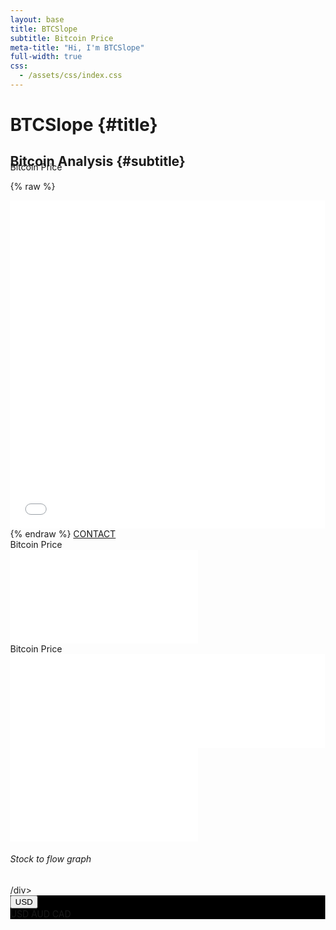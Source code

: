```yaml
---
layout: base
title: BTCSlope
subtitle: Bitcoin Price
meta-title: "Hi, I'm BTCSlope"
full-width: true
css:
  - /assets/css/index.css
---
```

<script type = "text/javascript">
	function AutoRefresh(t) {
		setTimeout("location.reload(true);", t);
        }
</script>
	
<style>
	html,body {
		height:100%;
		margin:0;
	}
	#graph1.fullscreen{
	    z-index: 9999; 
	    width: 100%; 
	    height: 100%;
	    position: fixed;
	    top: 0px; 
	    left: 0px;
	    padding: 0px;
	    bottom: 0px;
	    float: left;
		min-height: 100%;
	}
	#graph1 {
		height: 650px;
	}
	#link_graph { color: #FF0000; }
	#link_graph:hover { color: #00FF00; }
  </style>


<div id="header" markdown="1">

# BTCSlope {#title}

## Bitcoin Analysis {#subtitle}

</div>

<div id="main-sections" style="margin-top:-30px;">

<div id="services-out" class="page-section">
  <div id="services">
	<div class="section-title">Bitcoin Price</div>
	
  {% raw %}
  <iframe id="igraph" scrolling="no" style="border:none;" seamless="seamless" src="/plots/BTCPrice.html" height="525" width="100%"></iframe>
  {% endraw %}

  <a href="/contact" class="contact-me-btn actionbtn">
    <span class="far fa-envelope" aria-hidden="true"></span>
    CONTACT
  </a>
  
  </div>
</div>

<div class="embed-responsive embed-responsive-4by3">
  <div class="section-title">Bitcoin Price</div>
  <iframe frameborder='0' scrolling='no' src='/plots/BTCPrice.html?autosize=true&link=false&modebar=false&width=100%' class="embed-responsive-item" style="border:none;" ></iframe>
</div>

<div class="embed-responsive embed-responsive-4by3">
  <div class="section-title">Bitcoin Price</div>
  <iframe id="igraph" scrolling="no" style="border:none;" seamless="seamless" src="/plots/BTCPrice.html" width="100%" class="embed-responsive-item" style="border:none;" ></iframe>
</div>


<div class="embed-responsive embed-responsive-4by3">
  <iframe frameborder='0' scrolling='no' src='//plot.ly/~bluprince13/3.embed?autosize=true&link=false&modebar=false&width=100%' class="embed-responsive-item" style="border:none;" ></iframe>
</div>

<!-- Chart -->
<div class="col-xl-12 col-lg-12">
	<div class="card shadow mb-4 border-dark" id="graph1">
		<div class="card-header py-3 d-flex flex-row align-items-center justify-content-between border-bottom-0 bg-dark">
			<h6 class="m-0 text-light">Stock to flow graph</h6>
			<div class="dropdown no-arrow">
				<a class="dropdown-toggle" href="#" role="button" onclick="$('#graph1').toggleClass('fullscreen');window.dispatchEvent(new Event('resize'));"><i class="fas fa-arrows-alt fa-sm fa-fw text-gray-400"></i></a>
			</div>
		/div>

<!-- Card Body -->
<div class="card-header text-white border-bottom-0" style="background-color: black">
	<div class="dropdown">
		<button class="btn btn-primary dropdown-toggle" type="button" id="dropdownMenuButton" data-toggle="dropdown" aria-haspopup="true" aria-expanded="false">USD</button>
		<div class="dropdown-menu" aria-labelledby="dropdownMenuButton">
			<a class="dropdown-item" onclick="location.href = '/btc/sf_model/';">USD</a>
			<a class="dropdown-item" onclick="location.href = '/btc/sf_model/AUD';">AUD</a>
			<a class="dropdown-item" onclick="location.href = '/btc/sf_model/CAD';">CAD</a>
		</div>
	</div>
</div>
<div class="card-body pb-0 pt-0 pl-0 pr-0" style="height: 100px;">
	<div id="graph" style="height: 100%; width:100%;"></div>
</div>
</div>
</div>
</div>

<script>
function findBootstrapEnvironment() {
	let envs = ['xs', 'sm', 'md', 'lg', 'xl'];
	let el = document.createElement('div');
	document.body.appendChild(el);
	let curEnv = envs.shift();
	for (let env of envs.reverse()) {
		el.classList.add(`d-${env}-none`);
		if (window.getComputedStyle(el).display === 'none') {
			curEnv = env;
			break;
		}
	}
	document.body.removeChild(el);
	return curEnv;
}

env_size = findBootstrapEnvironment();
if (env_size == "xs") {
	document.getElementById("graph1").style.height="350px";
	Plotly.newPlot('graph', data_mobile, layout_mobile, {responsive: true, modeBarButtonsToRemove: ['toImage', 'hoverCompareCartesian', 'hoverClosest2d', 'toggleSpikelines', 'lasso2d', 'select2d', 'hoverClosestCartesian'], displaylogo: false});
}
else {
	document.getElementById("graph1").style.height="650px";
	Plotly.newPlot('graph', data, layout, {responsive: true, modeBarButtonsToRemove: ['toImage', 'hoverCompareCartesian', 'hoverClosest2d', 'toggleSpikelines', 'lasso2d', 'select2d', 'hoverClosestCartesian'], displaylogo: false});
		}
</script>
